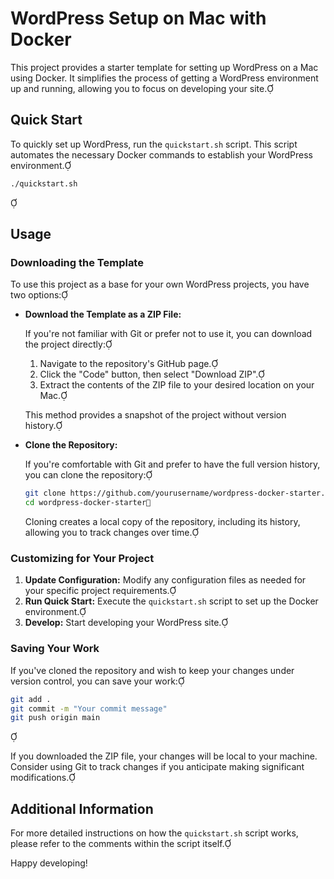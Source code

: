 # WordPress Setup on Mac with Docker

This project provides a starter template for setting up WordPress on a Mac using Docker. It simplifies the process of getting a WordPress environment up and running, allowing you to focus on developing your site.

## Quick Start

To quickly set up WordPress, run the `quickstart.sh` script. This script automates the necessary Docker commands to establish your WordPress environment.

```sh
./quickstart.sh
```


## Usage

### Downloading the Template

To use this project as a base for your own WordPress projects, you have two options:

- **Download the Template as a ZIP File:**

  If you're not familiar with Git or prefer not to use it, you can download the project directly:

  1. Navigate to the repository's GitHub page.
  2. Click the "Code" button, then select "Download ZIP".
  3. Extract the contents of the ZIP file to your desired location on your Mac.

  This method provides a snapshot of the project without version history.

- **Clone the Repository:**

  If you're comfortable with Git and prefer to have the full version history, you can clone the repository:

  ```sh
  git clone https://github.com/yourusername/wordpress-docker-starter.git
  cd wordpress-docker-starter
  ```

  Cloning creates a local copy of the repository, including its history, allowing you to track changes over time.

### Customizing for Your Project

1. **Update Configuration:** Modify any configuration files as needed for your specific project requirements.
2. **Run Quick Start:** Execute the `quickstart.sh` script to set up the Docker environment.
3. **Develop:** Start developing your WordPress site.

### Saving Your Work

If you've cloned the repository and wish to keep your changes under version control, you can save your work:

```sh
git add .
git commit -m "Your commit message"
git push origin main
```


If you downloaded the ZIP file, your changes will be local to your machine. Consider using Git to track changes if you anticipate making significant modifications.

## Additional Information

For more detailed instructions on how the `quickstart.sh` script works, please refer to the comments within the script itself.

Happy developing! 